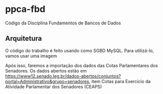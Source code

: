 # ppca-fbd
Código da Disciplina Fundamentos de Bancos de Dados

## Arquitetura

O código do trabalho é feito usando como SGBD MySQL. Para utilizá-lo, vamos usar uma imagem 

Após isso, faremos a importação dos dados das Cotas Parlamentares dos Senadores. Os dados abertos estão em https://www12.senado.leg.br/dados-abertos/conjuntos?portal=Administrativo&grupo=senadores, item Cotas para Exercício da Atividade Parlamentar dos Senadores (CEAPS)



